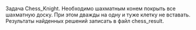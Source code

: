 Задача Chess_Knight.
Необходимо шахматным конем покрыть все шахматную доску. При этом дважды на одну и туже клетку не вставать.
Результаты найденных решений записать в файл chess_result.

